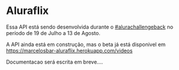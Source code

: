 # Aluraflix

Essa API está sendo desenvolvida durante o [#alurachallengeback](https://www.alura.com.br/challenges/back-end) no período de 19 de Julho a 13 de Agosto.

A API ainda está em construção, mas o beta já está disponivel em https://marcelosbar-aluraflix.herokuapp.com/videos

Documentacao será escrita em breve....
